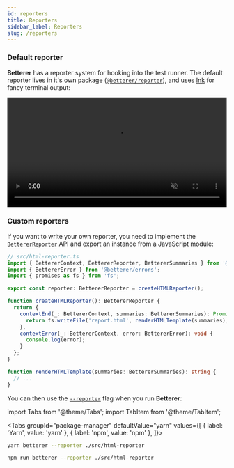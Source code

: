 ```yaml
---
id: reporters
title: Reporters
sidebar_label: Reporters
slug: /reporters
---
```


### Default reporter

**Betterer** has a reporter system for hooking into the test runner. The default reporter lives in it's own package ([`@betterer/reporter`](https://www.npmjs.com/package/@betterer/reporter)), and uses [Ink](https://github.com/vadimdemedes/ink) for fancy terminal output:

<!-- prettier-ignore -->
<div className="video__container">
  <video loop autoPlay muted width="100%">
    <source src="/betterer/videos/watch.mp4" type="video/mp4"/>
  </video>
</div>

### Custom reporters

If you want to write your own reporter, you need to implement the [`BettererReporter`](./reporter#bettererreporter) API and export an instance from a JavaScript module:

```typescript
// src/html-reporter.ts
import { BettererContext, BettererReporter, BettererSummaries } from '@betterer/betterer';
import { BettererError } from '@betterer/errors';
import { promises as fs } from 'fs';

export const reporter: BettererReporter = createHTMLReporter();

function createHTMLReporter(): BettererReporter {
  return {
    contextEnd(_: BettererContext, summaries: BettererSummaries): Promise<void> {
      return fs.writeFile('report.html', renderHTMLTemplate(summaries), 'utf8');
    },
    contextError(_: BettererContext, error: BettererError): void {
      console.log(error);
    }
  };
}

function renderHTMLTemplate(summaries: BettererSummaries): string {
  // ...
}
```

You can then use the [`--reporter`](./running-betterer#start-options) flag when you run **Betterer**:

import Tabs from '@theme/Tabs';
import TabItem from '@theme/TabItem';

<!-- prettier-ignore -->
<Tabs
  groupId="package-manager"
  defaultValue="yarn"
  values={[
    { label: 'Yarn', value: 'yarn' },
    { label: 'npm', value: 'npm' },
  ]}>
  <TabItem
    value="yarn">

```bash
yarn betterer --reporter ./src/html-reporter
```

  </TabItem>
  <TabItem
    value="npm">

```bash
npm run betterer --reporter ./src/html-reporter
```

  </TabItem>
</Tabs>

